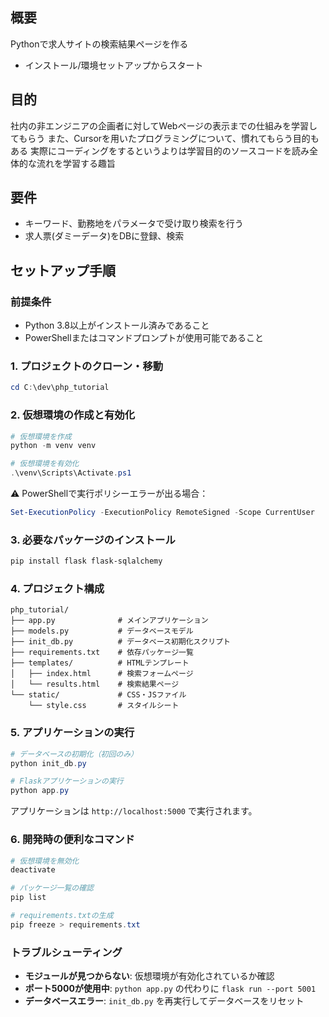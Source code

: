 ## 概要

Pythonで求人サイトの検索結果ページを作る
- インストール/環境セットアップからスタート

## 目的
社内の非エンジニアの企画者に対してWebページの表示までの仕組みを学習してもらう
また、Cursorを用いたプログラミングについて、慣れてもらう目的もある
実際にコーディングをするというよりは学習目的のソースコードを読み全体的な流れを学習する趣旨

## 要件
- キーワード、勤務地をパラメータで受け取り検索を行う
- 求人票(ダミーデータ)をDBに登録、検索

## セットアップ手順

### 前提条件
- Python 3.8以上がインストール済みであること
- PowerShellまたはコマンドプロンプトが使用可能であること

### 1. プロジェクトのクローン・移動
```powershell
cd C:\dev\php_tutorial
```

### 2. 仮想環境の作成と有効化
```powershell
# 仮想環境を作成
python -m venv venv

# 仮想環境を有効化
.\venv\Scripts\Activate.ps1
```

⚠️ PowerShellで実行ポリシーエラーが出る場合：
```powershell
Set-ExecutionPolicy -ExecutionPolicy RemoteSigned -Scope CurrentUser
```

### 3. 必要なパッケージのインストール
```powershell
pip install flask flask-sqlalchemy
```

### 4. プロジェクト構成
```
php_tutorial/
├── app.py              # メインアプリケーション
├── models.py           # データベースモデル
├── init_db.py          # データベース初期化スクリプト
├── requirements.txt    # 依存パッケージ一覧
├── templates/          # HTMLテンプレート
│   ├── index.html      # 検索フォームページ
│   └── results.html    # 検索結果ページ
└── static/             # CSS・JSファイル
    └── style.css       # スタイルシート
```

### 5. アプリケーションの実行
```powershell
# データベースの初期化（初回のみ）
python init_db.py

# Flaskアプリケーションの実行
python app.py
```

アプリケーションは `http://localhost:5000` で実行されます。

### 6. 開発時の便利なコマンド
```powershell
# 仮想環境を無効化
deactivate

# パッケージ一覧の確認
pip list

# requirements.txtの生成
pip freeze > requirements.txt
```

### トラブルシューティング
- **モジュールが見つからない**: 仮想環境が有効化されているか確認
- **ポート5000が使用中**: `python app.py` の代わりに `flask run --port 5001`
- **データベースエラー**: `init_db.py` を再実行してデータベースをリセット